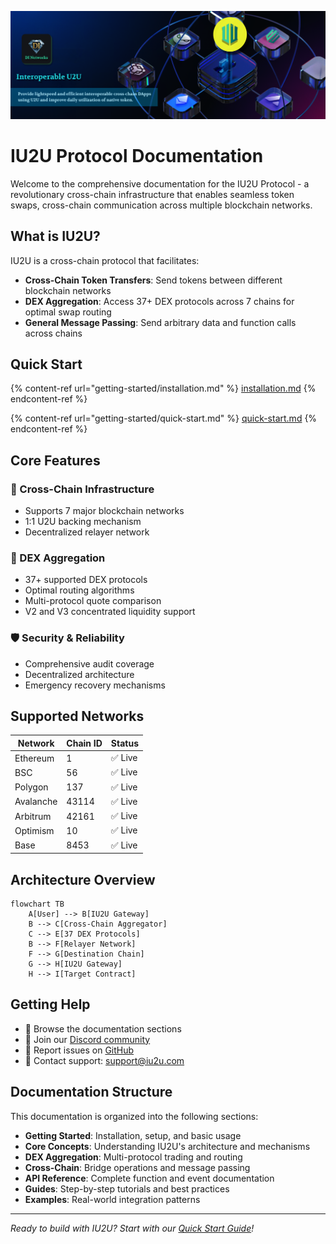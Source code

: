 ![IU2U Protocol](IU2U-Banner.png)

# IU2U Protocol Documentation

Welcome to the comprehensive documentation for the IU2U Protocol - a revolutionary cross-chain infrastructure that enables seamless token swaps, cross-chain communication across multiple blockchain networks.

## What is IU2U?

IU2U is a cross-chain protocol that facilitates:

- **Cross-Chain Token Transfers**: Send tokens between different blockchain networks
- **DEX Aggregation**: Access 37+ DEX protocols across 7 chains for optimal swap routing
- **General Message Passing**: Send arbitrary data and function calls across chains

## Quick Start

{% content-ref url="getting-started/installation.md" %}
[installation.md](getting-started/installation.md)
{% endcontent-ref %}

{% content-ref url="getting-started/quick-start.md" %}
[quick-start.md](getting-started/quick-start.md)
{% endcontent-ref %}

## Core Features

### 🔗 Cross-Chain Infrastructure
- Supports 7 major blockchain networks
- 1:1 U2U backing mechanism
- Decentralized relayer network

### 🔄 DEX Aggregation
- 37+ supported DEX protocols
- Optimal routing algorithms
- Multi-protocol quote comparison
- V2 and V3 concentrated liquidity support

### 🛡️ Security & Reliability
- Comprehensive audit coverage
- Decentralized architecture
- Emergency recovery mechanisms

## Supported Networks

| Network | Chain ID | Status |
|---------|----------|--------|
| Ethereum | 1 | ✅ Live |
| BSC | 56 | ✅ Live |
| Polygon | 137 | ✅ Live |
| Avalanche | 43114 | ✅ Live |
| Arbitrum | 42161 | ✅ Live |
| Optimism | 10 | ✅ Live |
| Base | 8453 | ✅ Live |

## Architecture Overview

```mermaid
flowchart TB
    A[User] --> B[IU2U Gateway]
    B --> C[Cross-Chain Aggregator]
    C --> E[37 DEX Protocols]
    B --> F[Relayer Network]
    F --> G[Destination Chain]
    G --> H[IU2U Gateway]
    H --> I[Target Contract]

```

## Getting Help

- 📖 Browse the documentation sections
- 💬 Join our [Discord community](https://discord.gg/u2u)
- 🐛 Report issues on [GitHub](https://github.com/U2U-Network/U2U-Contracts)
- 📧 Contact support: support@iu2u.com

## Documentation Structure

This documentation is organized into the following sections:

- **Getting Started**: Installation, setup, and basic usage
- **Core Concepts**: Understanding IU2U's architecture and mechanisms
- **DEX Aggregation**: Multi-protocol trading and routing
- **Cross-Chain**: Bridge operations and message passing
- **API Reference**: Complete function and event documentation
- **Guides**: Step-by-step tutorials and best practices
- **Examples**: Real-world integration patterns

---

*Ready to build with IU2U? Start with our [Quick Start Guide](getting-started/quick-start.md)!*
